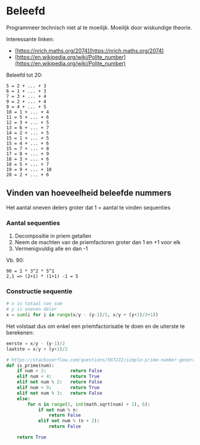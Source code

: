 # Beleefd

Programmeer technisch niet al te moeilijk. Moeilijk door wiskundige theorie.

Interessante linken:
* [https://nrich.maths.org/2074](https://nrich.maths.org/2074)
* [https://en.wikipedia.org/wiki/Polite_number](https://en.wikipedia.org/wiki/Polite_number)

Beleefd tot 20:
```
5 = 2 + ... + 3
6 = 1 + ... + 3
7 = 3 + ... + 4
9 = 2 + ... + 4
9 = 4 + ... + 5
10 = 1 + ... + 4
11 = 5 + ... + 6
12 = 3 + ... + 5
13 = 6 + ... + 7
14 = 2 + ... + 5
15 = 1 + ... + 5
15 = 4 + ... + 6
15 = 7 + ... + 8
17 = 8 + ... + 9
18 = 3 + ... + 6
18 = 5 + ... + 7
19 = 9 + ... + 10
20 = 2 + ... + 6
```

## Vinden van hoeveelheid beleefde nummers

Het aantal oneven delers groter dat 1 = aantal te vinden sequenties

### Aantal sequenties
1. Decompositie in priem getallen
2. Neem de machten van de priemfactoren groter dan 1 en +1 voor elk
3. Vermenigvuldig alle en dan -1

Vb. 90:
```
90 = 2 * 3^2 * 5^1
2,1 => (2+1) * (1+1) -1 = 5
```

### Constructie sequentie

```python
# x is totaal van som
# y is oneven deler
x = sum(i for i in range(x/y - (y-1)/2, x/y + (y+1)/2+1))
```
Het volstaat dus om enkel een priemfactorisatie te doen en de uiterste
te berekenen:
```python
eerste = x/y - (y-1)/2
laatste = x/y + (y+1)/2
```

```python
# https://stackoverflow.com/questions/567222/simple-prime-number-generator-in-python
def is_prime(num):
    if num < 2:         return False
    elif num < 4:       return True
    elif not num % 2:   return False
    elif num < 9:       return True
    elif not num % 3:   return False
    else:
        for n in range(5, int(math.sqrt(num) + 1), 6):
            if not num % n:
                return False
            elif not num % (n + 2):
                return False

    return True
```